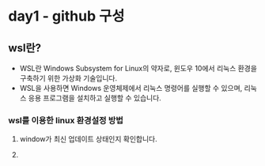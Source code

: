 # day1 - github 구성 


## wsl란?
- WSL란 Windows Subsystem for Linux의 약자로, 윈도우 10에서 리눅스 환경을 구축하기 위한 가상화 기술입니다. 
- WSL을 사용하면 Windows 운영체제에서 리눅스 명령어를 실행할 수 있으며, 리눅스 응용 프로그램을 설치하고 실행할 수 있습니다. 

### wsl를 이용한 linux 환경설정 방법

1. window가 최신 업데이트 상태인지 확인합니다.

2. 
